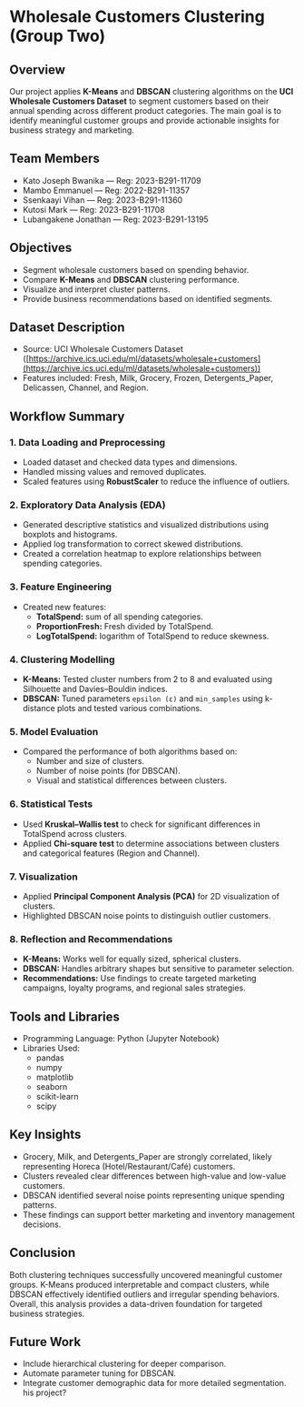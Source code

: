 # Wholesale Customers Clustering (Group Two)

## Overview
Our project applies **K-Means** and **DBSCAN** clustering algorithms on the **UCI Wholesale Customers Dataset** to segment customers based on their annual spending across different product categories.
The main goal is to identify meaningful customer groups and provide actionable insights for business strategy and marketing.

## Team Members
* Kato Joseph Bwanika — Reg: 2023-B291-11709
* Mambo Emmanuel — Reg: 2022-B291-11357
* Ssenkaayi Vihan — Reg: 2023-B291-11360
* Kutosi Mark — Reg: 2023-B291-11708
* Lubangakene Jonathan — Reg: 2023-B291-13195

## Objectives
* Segment wholesale customers based on spending behavior.
* Compare **K-Means** and **DBSCAN** clustering performance.
* Visualize and interpret cluster patterns.
* Provide business recommendations based on identified segments.

## Dataset Description
* Source: UCI Wholesale Customers Dataset ([https://archive.ics.uci.edu/ml/datasets/wholesale+customers](https://archive.ics.uci.edu/ml/datasets/wholesale+customers))
* Features included: Fresh, Milk, Grocery, Frozen, Detergents_Paper, Delicassen, Channel, and Region.

## Workflow Summary
### 1. Data Loading and Preprocessing
* Loaded dataset and checked data types and dimensions.
* Handled missing values and removed duplicates.
* Scaled features using **RobustScaler** to reduce the influence of outliers.

### 2. Exploratory Data Analysis (EDA)
* Generated descriptive statistics and visualized distributions using boxplots and histograms.
* Applied log transformation to correct skewed distributions.
* Created a correlation heatmap to explore relationships between spending categories.

### 3. Feature Engineering
* Created new features:
  * **TotalSpend:** sum of all spending categories.
  * **ProportionFresh:** Fresh divided by TotalSpend.
  * **LogTotalSpend:** logarithm of TotalSpend to reduce skewness.

### 4. Clustering Modelling
* **K-Means:** Tested cluster numbers from 2 to 8 and evaluated using Silhouette and Davies–Bouldin indices.
* **DBSCAN:** Tuned parameters `epsilon (ε)` and `min_samples` using k-distance plots and tested various combinations.

### 5. Model Evaluation
* Compared the performance of both algorithms based on:
  * Number and size of clusters.
  * Number of noise points (for DBSCAN).
  * Visual and statistical differences between clusters.

### 6. Statistical Tests
* Used **Kruskal–Wallis test** to check for significant differences in TotalSpend across clusters.
* Applied **Chi-square test** to determine associations between clusters and categorical features (Region and Channel).

### 7. Visualization
* Applied **Principal Component Analysis (PCA)** for 2D visualization of clusters.
* Highlighted DBSCAN noise points to distinguish outlier customers.

### 8. Reflection and Recommendations
* **K-Means:** Works well for equally sized, spherical clusters.
* **DBSCAN:** Handles arbitrary shapes but sensitive to parameter selection.
* **Recommendations:** Use findings to create targeted marketing campaigns, loyalty programs, and regional sales strategies.

## Tools and Libraries
* Programming Language: Python (Jupyter Notebook)
* Libraries Used:
  * pandas
  * numpy
  * matplotlib
  * seaborn
  * scikit-learn
  * scipy

## Key Insights
* Grocery, Milk, and Detergents_Paper are strongly correlated, likely representing Horeca (Hotel/Restaurant/Café) customers.
* Clusters revealed clear differences between high-value and low-value customers.
* DBSCAN identified several noise points representing unique spending patterns.
* These findings can support better marketing and inventory management decisions.
  
## Conclusion
Both clustering techniques successfully uncovered meaningful customer groups.
K-Means produced interpretable and compact clusters, while DBSCAN effectively identified outliers and irregular spending behaviors.
Overall, this analysis provides a data-driven foundation for targeted business strategies.

## Future Work
* Include hierarchical clustering for deeper comparison.
* Automate parameter tuning for DBSCAN.
* Integrate customer demographic data for more detailed segmentation.
his project?
